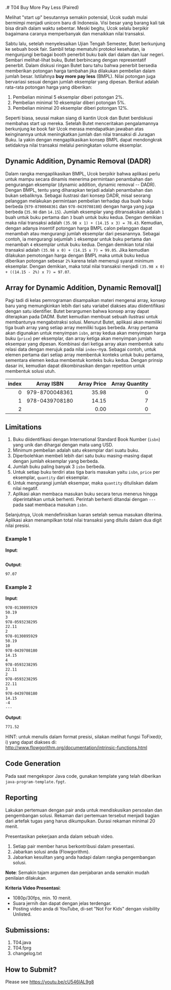 .# T04 Buy More Pay Less (Paired)

Melihat "start up" besutannya semakin potensial, Ucok sudah mulai bermimpi menjadi unicorn baru di Indonesia. Visi besar yang barang kali tak bisa diraih dalam waktu sebentar. Meski begitu, Ucok selalu berpikir bagaimana caranya memperbanyak dan menaikkan nilai transaksi.

Sabtu lalu, setelah menyelesaikan Ujian Tengah Semester, Butet berkunjung ke sebuah book fair. Sambil tetap mematuhi protokol kesehatan, ia mengunjungi berbagai booth penerbit buku baik dari dalam dan luar negeri. Sembari melihat-lihat buku, Butet berbincang dengan representatif penerbit. Dalam diskusi ringan Butet baru tahu bahwa penerbit bersedia memberikan potongan harga tambahan jika dilakukan pembelian dalam jumlah besar. Istilahnya **buy more pay less** (BMPL). Nilai potongan juga bervariasi sesuai dengan jumlah eksemplar yang dipesan. Berikut adalah rata-rata potongan harga yang diberikan:
1. Pembelian minimal 5 eksemplar diberi potongan 2%.
2. Pembelian minimal 10 eksemplar diberi potongan 5%.
3. Pembelian minimal 20 eksemplar diberi potongan 12%.

Seperti biasa, seusai makan siang di kantin Ucok dan Butet berdiskusi membahas start up mereka. Setelah Butet menceritakan pengalamannya berkunjung ke book fair Ucok merasa mendapatkan jawaban atas keinginannya untuk meningkatkan jumlah dan nilai transaksi di Juragan Buku. Ia yakin dengan mengaplikasikan konsep BMPL dapat mendongkrak setidaknya nilai transaksi melalui peningkatan volume eksemplar.

## Dynamic Addition, Dynamic Removal (DADR)

Dalam rangka mengaplikasikan BMPL, Ucok berpikir bahwa aplikasi perlu untuk mampu secara dinamis menerima permintaan penambahan dan pengurangan eksemplar (dynamic addition, dynamic removal -- DADR). Dengan BMPL, tentu yang diharapkan terjadi adalah penambahan dan bukan sebaliknya. Sebagai ilustrasi dari konsep DADR, misal seorang pelanggan melakukan permintaan pembelian terhadap dua buah buku berbeda (```979-8700048361``` dan ```978-0439708180```) dengan harga yang juga berbeda (```35.98``` dan ```14.15```). Jumlah eksemplar yang ditransaksikan adalah ```1``` buah untuk buku pertama dan ```3``` buah untuk buku kedua. Dengan demikian maka nilai transaksi adalah ```(35.98 x 1) + (14.15 x 3) = 78.43```. Kemudian, dengan adanya insentif potongan harga BMPL calon pelanggan dapat menambah atau mengurangi jumlah eksemplar dari pesanannya. Sebagai contoh, ia mengurangi sejumlah ```1``` eksempar untuk buku pertama dan menambah ```4``` eksemplar untuk buku kedua. Dengan demikian total nilai transaksi adalah ```(35.98 x 0) + (14.15 x 7) = 99.05```. Jika kemudian dilakukan pemotongan harga dengan BMPL maka untuk buku kedua diberikan potongan sebesar ```2%``` karena telah memenuji syarat minimum eksemplar. Dengan demikian, maka total nilai transaksi menjadi ```(35.98 x 0) + ((14.15 - 2%) x 7) = 97.07```.

## Array for Dynamic Addition, Dynamic Removal[]

Pagi tadi di kelas pemrograman disampaikan materi mengenai array, konsep baru yang memungkinkan lebih dari satu variabel diakses atau diidentifikasi dengan satu identifier. Butet berargumen bahwa konsep array dapat diterapkan pada DADM. Butet kemudian membuat sebuah ilustrasi untuk membantunya mengabstraksi solusi. Menurut Butet, aplikasi akan memiliki tiga buah array yang setiap array memiliki tugas berbeda. Array pertama akan digunakan untuk menyimpan ```isbn```, array kedua akan menyimpan harga buku (```price```) per eksemplar, dan array ketiga akan menyimpan jumlah eksempar yang dipesan. Kombinasi dari ketiga array akan membentuk satu relasi data dengan merujuk pada nilai ```index```-nya. Sebagai contoh, untuk elemen pertama dari setiap array membentuk konteks untuk buku pertama, sementara elemen kedua membentuk konteks buku kedua. Dengan prinsip dasar ini, kemudian dapat dikombinasikan dengan repetition untuk membentuk solusi utuh.

 index | Array ISBN | Array Price | Array Quantity
--: | --- | ---: | ---:
0 | 979-8700048361 | 35.98 | 0
1 | 978-0439708180 | 14.15 | 7
2 |  | 0.00 | 0

## Limitations

1. Buku diidentifikasi dengan International Standard Book Number (```isbn```) yang unik dan dihargai dengan mata uang USD.
2. Minimum pembelian adalah satu eksemplar dari suatu buku.
3. Diperbolehkan membeli lebih dari satu buku masing-masing dapat dengan jumlah eksemplar yang berbeda.
4. Jumlah buku paling banyak 3 ```isbn``` berbeda.
5. Untuk setiap buku terdiri atas tiga baris masukan yaitu ```isbn```, ```price``` per eksemplar, ```quantity``` dari eksemplar.
6. Untuk mengurangi jumlah eksempar, maka ```quantity``` dituliskan dalam nilai negatif.
7. Aplikasi akan membaca masukan buku secara terus menerus hingga diperintahkan untuk berhenti. Perintah berhenti ditandai dengan ```---``` pada saat membaca masukan ```isbn```.

Selanjutnya, Ucok mendefinisikan luaran setelah semua masukan diterima. Aplikasi akan menampilkan total nilai transaksi yang ditulis dalam dua digit nilai presisi.

### Example 1

**Input**:
```bash


```

**Output**:
```bash
97.07

```

### Example 2

**Input**:
```bash
978-0130895929
50.19
3
978-0593238295
22.11
2
978-0130895929
50.19
10
978-0439708180
14.15
4
978-0593238295
22.11
2
978-0593238295
22.11
3
978-0439708180
14.15
-4
---

```

**Output**:
```bash
771.52

```

HINT: untuk menulis dalam format presisi, silakan melihat fungsi ToFixed(r, i) yang dapat diakses di: http://www.flowgorithm.org/documentation/intrinsic-functions.html 

## Code Generation

Pada saat mengekspor Java code, gunakan template yang telah diberikan ```java-program-template.fpgt```.

## Reporting

Lakukan pertemuan dengan pair anda untuk mendiskusikan persoalan dan pengembangan solusi. Rekaman dari pertemuan tersebut menjadi bagian dari artefak tugas yang harus dikumpulkan. Durasi rekaman minimal 20 menit.

Presentasikan pekerjaan anda dalam sebuah video.
1. Setiap pair member harus berkontribusi dalam presentasi.
2. Jabarkan solusi anda (Flowgorithm).
3. Jabarkan kesulitan yang anda hadapi dalam rangka pengembangan solusi.

**Note**: Semakin tajam argumen dan penjabaran anda semakin mudah penilaian dilakukan.

**Kriteria Video Presentasi**:
+ 1080p/30fps, min. 10 menit.
+ Suara jernih dan dapat dengan jelas terdengar.
+ Posting video anda di YouTube, di-set "Not For Kids" dengan visibility Unlisted.

## Submissions:

1. T04.java
2. T04.fprg
3. changelog.txt

## How to Submit?

Please see https://youtu.be/cU546lAL9g8